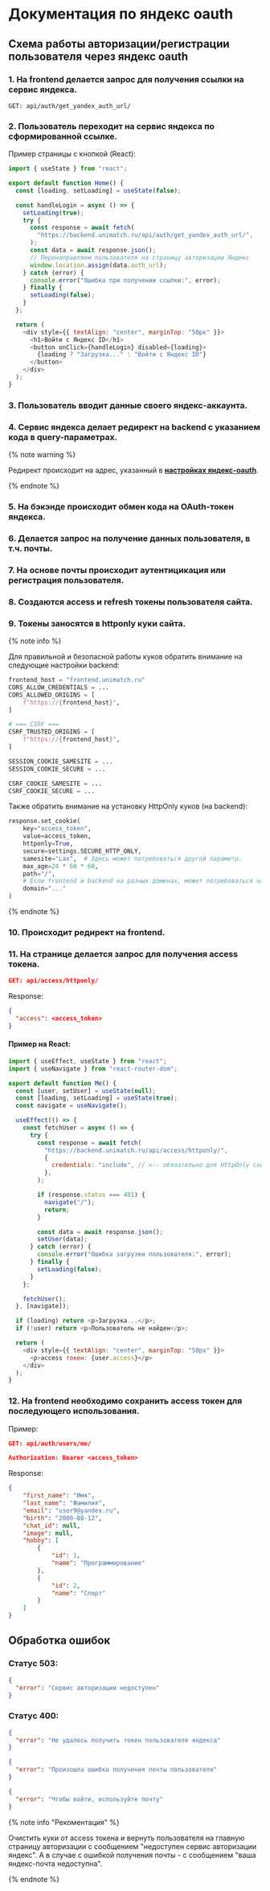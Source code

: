 # Документация по яндекс oauth

## Схема работы авторизации/регистрации пользователя через яндекс oauth


### 1. На frontend делается запрос для получения ссылки на сервис яндекса.
```
GET: api/auth/get_yandex_auth_url/
```

### 2. Пользователь переходит на сервис яндекса по сформированной ссылке.
Пример страницы с кнопкой (React):
```javascript
import { useState } from "react";

export default function Home() {
  const [loading, setLoading] = useState(false);

  const handleLogin = async () => {
    setLoading(true);
    try {
      const response = await fetch(
        "https://backend.unimatch.ru/api/auth/get_yandex_auth_url/",
      );
      const data = await response.json();
      // Перенаправляем пользователя на страницу авторизации Яндекс
      window.location.assign(data.auth_url);
    } catch (error) {
      console.error("Ошибка при получении ссылки:", error);
    } finally {
      setLoading(false);
    }
  };

  return (
    <div style={{ textAlign: "center", marginTop: "50px" }}>
      <h1>Войти с Яндекс ID</h1>
      <button onClick={handleLogin} disabled={loading}>
        {loading ? "Загрузка..." : "Войти с Яндекс ID"}
      </button>
    </div>
  );
}
```


### 3. Пользователь вводит данные своего яндекс-аккаунта.
### 4. Сервис яндекса делает редирект на backend с указанием кода в query-параметрах.
<!--Редирект: /auth/yandex/verification_code?code=<code>.-->

{% note warning %}

Редирект происходит на адрес, указанный в **[настройках яндекс-oauth](https://oauth.yandex.ru)**.

{% endnote %}

### 5. На бэкэнде происходит обмен кода на OAuth-токен яндекса.
### 6. Делается запрос на получение данных пользователя, в т.ч. почты.
### 7. На основе почты происходит аутентицикация или регистрация пользователя.
### 8. Создаются access и refresh токены пользователя сайта.
### 9. Токены заносятся в httponly куки сайта.
{% note info %}

Для правильной и безопасной работы куков обратить внимание на следующие настройки backend:

```python
frontend_host = "frontend.unimatch.ru"
CORS_ALLOW_CREDENTIALS = ...
CORS_ALLOWED_ORIGINS = [
    f"https://{frontend_host}",
]

# === CSRF ===
CSRF_TRUSTED_ORIGINS = [
    f"https://{frontend_host}",
]

SESSION_COOKIE_SAMESITE = ...
SESSION_COOKIE_SECURE = ...

CSRF_COOKIE_SAMESITE = ...
CSRF_COOKIE_SECURE = ...
```

Также обратить внимание на установку HttpOnly куков (на backend):
```python
response.set_cookie(
    key="access_token",
    value=access_token,
    httponly=True,
    secure=settings.SECURE_HTTP_ONLY,
    samesite="Lax",  # Здесь может потребоваться другой параметр.
    max_age=24 * 60 * 60,
    path="/",
    # Если frontend и backend на разных доменах, может потребоваться настройка:
    domain="..."
)
```
{% endnote %}



### 10. Происходит редирект на frontend.
### 11. На странице делается запрос для получения access токена.
```json
GET: api/access/httponly/
```

Response:
```json
{
  "access": <access_token>
}
```
#### Пример на React:
```javascript
import { useEffect, useState } from "react";
import { useNavigate } from "react-router-dom";

export default function Me() {
  const [user, setUser] = useState(null);
  const [loading, setLoading] = useState(true);
  const navigate = useNavigate();

  useEffect(() => {
    const fetchUser = async () => {
      try {
        const response = await fetch(
          "https://backend.unimatch.ru/api/access/httponly/",
          {
            credentials: "include", // <-- обязательно для HttpOnly cookies!
          },
        );

        if (response.status === 401) {
          navigate("/");
          return;
        }

        const data = await response.json();
        setUser(data);
      } catch (error) {
        console.error("Ошибка загрузки пользователя:", error);
      } finally {
        setLoading(false);
      }
    };

    fetchUser();
  }, [navigate]);

  if (loading) return <p>Загрузка...</p>;
  if (!user) return <p>Пользователь не найден</p>;

  return (
    <div style={{ textAlign: "center", marginTop: "50px" }}>
      <p>access токен: {user.access}</p>
    </div>
  );
}

```

### 12. На frontend необходимо сохранить access токен для последующего использования.
Пример:
```json
GET: api/auth/users/me/
```
```json
Authorization: Bearer <access_token>
```

Response:
```json
{
    "first_name": "Имя",
    "last_name": "Фамилия",
    "email": "user9@yandex.ru",
    "birth": "2000-08-12",
    "chat_id": null,
    "image": null,
    "hobby": [
        {
            "id": 1,
            "name": "Программирование"
        },
        {
            "id": 2,
            "name": "Спорт"
        }
    ]
}
```

## Обработка ошибок
### Статус 503:
```json
{
  "error": "Сервис авторизации недоступен"
}
```

### Статус 400:
```json
{
  "error": "Не удалось получить токен пользователя яндекса"
}
```

```json
{
  "error": "Произошла ошибка получения почты пользователя"
}
```

```json
{
  "error": "Чтобы войти, используйте почту"
}
```

{% note info "Рекоментация" %}

Очистить куки от access токена и вернуть пользователя на главную страницу авторизации с сообщением "недоступен сервис авторизации яндекс". А в случае с ошибкой получения почты - с сообщением "ваша яндекс-почта недоступна".

{% endnote %}

